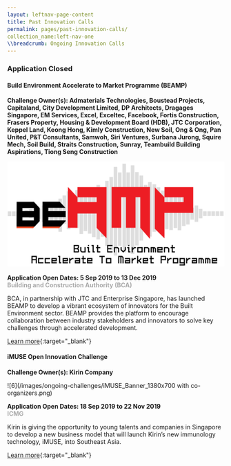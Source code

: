 ```yaml
---
layout: leftnav-page-content
title: Past Innovation Calls
permalink: pages/past-innovation-calls/
collection_name:left-nav-one
\\breadcrumb: Ongoing Innovation Calls
---
```


### **Application Closed**

#### Build Environment Accelerate to Market Programme (BEAMP)

**Challenge Owner(s): Admaterials Technologies, Boustead Projects, Capitaland, City Development Limited, DP Architects, Dragages Singapore, EM Services, Excel, Exceltec, Facebook, Fortis Construction, Frasers Property, Housing & Development Board (HDB), JTC Corporation, Keppel Land, Keong Hong, Kimly Construction, New Soil, Ong & Ong, Pan United, P&T Consultants, Samwoh, Siri Ventures, Surbana Jurong, Squire Mech, Soil Build, Straits Construction, Sunray, Teambuild Building Aspirations, Tiong Seng Construction**<br>

![7](/images/ongoing-challenges/BEAMP.PNG)

**Application Open Dates: 5 Sep 2019 to 13 Dec 2019**<br>
<font color=" #a9a9a9"><b>Building and Construction Authority (BCA)</b></font>

BCA, in partnership with JTC and Enterprise Singapore, has launched BEAMP to develop a vibrant ecosystem of innovators for the Built Environment sector. BEAMP provides the platform to encourage collaboration between industry stakeholders and innovators to solve key challenges through accelerated development.

[Learn more](https://www.tnb.vc/beamp){:target="_blank"}

#### iMUSE Open Innovation Challenge

**Challenge Owner(s): Kirin Company**<br>

![6](/images/ongoing-challenges/iMUSE_Banner_1380x700 with co-organizers.png)

**Application Open Dates: 18 Sep 2019 to 22 Nov 2019**<br>
<font color=" #a9a9a9"><b>ICMG</b></font>

Kirin is giving the opportunity to young talents and companies in Singapore to develop a new business model that will launch Kirin’s new immunology technology, iMUSE, into Southeast Asia.

[Learn more](https://www.imuse-innovationchallenge.com/en/challenges/imuse-innovation-challenge?lang=en){:target="_blank"}




